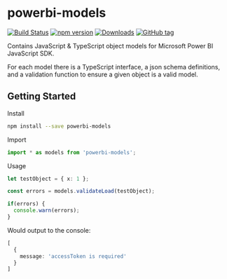# powerbi-models
[![Build Status](https://travis-ci.org/Microsoft/powerbi-models.svg?branch=master)](https://travis-ci.com/Microsoft/powerbi-models)
[![npm version](https://badge.fury.io/js/powerbi-models.svg)](https://www.npmjs.com/package/powerbi-models)
[![Downloads](https://img.shields.io/npm/dm/powerbi-models.svg)](https://www.npmjs.com/package/powerbi-models)
[![GitHub tag](https://img.shields.io/github/tag/microsoft/powerbi-models.svg)](https://github.com/Microsoft/powerbi-models/tags)

Contains JavaScript &amp; TypeScript object models for Microsoft Power BI JavaScript SDK.

For each model there is a TypeScript interface, a json schema definitions, and a validation function to ensure a given object is a valid model.

## Getting Started

Install

```bash
npm install --save powerbi-models
```

Import

```typescript
import * as models from 'powerbi-models';
```

Usage

```typescript
let testObject = { x: 1 };

const errors = models.validateLoad(testObject);

if(errors) {
  console.warn(errors);
}

```
Would output to the console:

```typescript
[
  {
    message: 'accessToken is required'
  }
]
```
